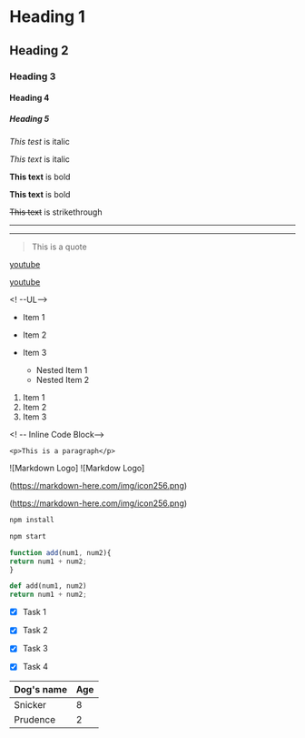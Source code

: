 <!-- Headings-->
# Heading 1
## Heading 2
### Heading 3
#### Heading 4
##### Heading 5
<!-- Italic -->
*This test* is italic

_This text_ is italic

<!--Strong-->

**This text** is bold

__This text__ is bold


<!-- Strikethrough -->

~~This text~~ is strikethrough


<!-- Horizontal -->

---

____


<!-- Block quote-->

> This is a quote

<!Link>

[youtube](https://www.youtube.com/watch?v=PGyhBwLyK2U)

[youtube](https://www.youtube.com/watch?v=PGyhBwLyK2U "my-youtube")


<! --UL-->
* Item 1
* Item 2
* Item 3

    * Nested  Item 1
    * Nested  Item 2




<!-- OL-->

1. Item 1
2. Item 2
3. Item 3


<! -- Inline Code Block-->

`<p>This is a paragraph</p>`

<!--Images-->

![Markdown Logo]
![Markdow Logo]

(https://markdown-here.com/img/icon256.png)


(https://markdown-here.com/img/icon256.png)



<!-- Github markdown>

<!-- Code block-->

```bash
npm install

npm start
```

```javascript 
function add(num1, num2){
return num1 + num2;
}
```


```python 
def add(num1, num2)
return num1 + num2;
```


<!--Task list-->

* [x] Task 1 
* [x] Task 2
* [x] Task 3
* [x] Task 4


<!--Tables-->

| Dog's name        | Age |
|-------------------|-----|
|Snicker            | 8   |
|Prudence           |  2  |
  


